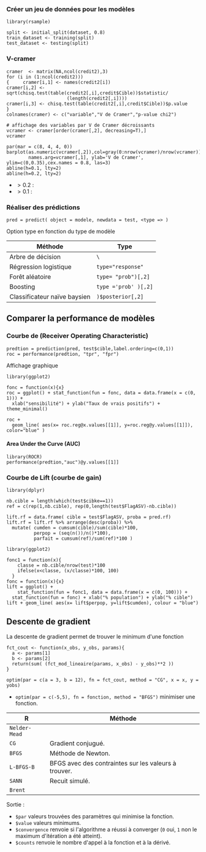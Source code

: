 ### Créer un jeu de données pour les modèles

`library(rsample)`

```
split <- initial_split(dataset, 0.8)
train_dataset <- training(split)
test_dataset <- testing(split)
```

### V-cramer

```
cramer  <- matrix(NA,ncol(credit2),3)
for (i in (1:ncol(credit2)))
{     cramer[i,1] <- names(credit2[i])
cramer[i,2] <- sqrt(chisq.test(table(credit2[,i],credit$Cible))$statistic/
                      (length(credit2[,i])))
cramer[i,3] <- chisq.test(table(credit2[,i],credit$Cible))$p.value
}
colnames(cramer) <- c("variable","V de Cramer","p-value chi2")

# affichage des variables par V de Cramer décroissants
vcramer <- cramer[order(cramer[,2], decreasing=T),]
vcramer

par(mar = c(8, 4, 4, 0))
barplot(as.numeric(vcramer[,2]),col=gray(0:nrow(vcramer)/nrow(vcramer)),
        names.arg=vcramer[,1], ylab='V de Cramer', ylim=c(0,0.35),cex.names = 0.8, las=3)
abline(h=0.1, lty=2)
abline(h=0.2, lty=2)
```

* $\gt 0.2$ :
* $\gt 0.1$ :

### Réaliser des prédictions

```
pred = predict( object = modele, newdata = test, <type => )
```

Option type en fonction du type de modèle

Méthode                       | Type
------------------------------|---
Arbre de décision             | `\`
Régression logistique         | `type="response"`
Forêt aléatoire               | `type= "prob")[,2]`
Boosting                      | `type ='prob' )[,2]`
Classificateur naïve baysien  | `)$posterior[,2]`
 
## Comparer la performance de modèles

### Courbe de (Receiver Operating Characteristic)

```
predtion = prediction(pred, test$cible,label.ordering=c(0,1))
roc = performance(predtion, "tpr", "fpr")
```

Affichage graphique 
``` 
library(ggplot2)

fonc = function(x){x}
roc = ggplot() + stat_function(fun = fonc, data = data.frame(x = c(0, 1))) +
  xlab("sensibilité") + ylab("Taux de vrais positifs") + theme_minimal()

roc +
  geom_line( aes(x= roc.reg@x.values[[1]], y=roc.reg@y.values[[1]]), color="blue" )
``` 

#### Area Under the Curve (AUC)

```
library(ROCR)
performance(predtion,"auc")@y.values[[1]]
```

### Courbe de Lift (courbe de gain)

```
library(dplyr)

nb.cible = length(which(test$cibke==1))
ref = c(rep(1,nb.cible), rep(0,length(test$FlagASV)-nb.cible))

lift.rf = data.frame( cible = test$FlagASV, proba = pred.rf)
lift.rf = lift.rf %>% arrange(desc(proba)) %>%
  mutate( cumden = cumsum(cible)/sum(cible)*100,
          perpop = (seq(n())/n()*100),
          parfait = cumsum(ref)/sum(ref)*100 )
```

```
library(ggplot2)

fonc1 = function(x){
    classe = nb.cible/nrow(test)*100
    ifelse(x<classe, (x/classe)*100, 100)
  }
fonc = function(x){x}
lift = ggplot() + 
	stat_function(fun = fonc1, data = data.frame(x = c(0, 100))) +
  stat_function(fun = fonc) + xlab("% population") + ylab("% cible")
lift + geom_line( aes(x= lift$perpop, y=lift$cumden), colour = "blue")
```

## Descente de gradient

La descente de gradient permet de trouver le minimum d'une fonction 

```
fct_cout <- function(x_obs, y_obs, params){
  a <- params[1]
  b <- params[2]
  return(sum( (fct_mod_lineaire(params, x_obs) - y_obs)**2 ))
}

optim(par = c(a = 3, b = 12), fn = fct_cout, method = "CG", x = x, y = yobs)
```

* `optim(par = c(-5,5), fn = fonction, method = "BFGS")` minimiser une fonction. 

R				| Méthode
----------------|----------
`Nelder-Mead`	|
`CG`			| Gradient conjugué.
`BFGS`			| Méthode de Newton. 
`L-BFGS-B`		| BFGS avec des contraintes sur les valeurs à trouver.
`SANN`			| Recuit simulé.
`Brent`			|

Sortie :

* `$par` valeurs trouvées des paramètres qui minimise la fonction.
* `$value` valeurs minimums.
* `$convergence` renvoie si l'algorithme a réussi à converger (`0` oui, `1` non le maximum d'itération a été atteint).
* `$counts` renvoie le nombre d'appel à la fonction et à la dérivé.